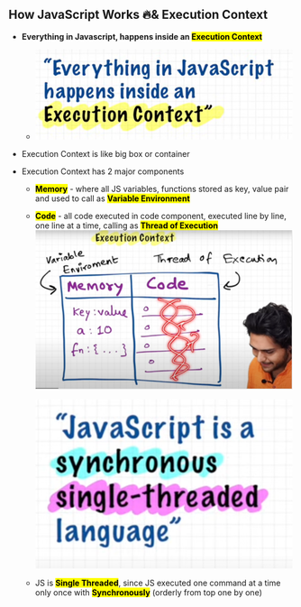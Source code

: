 ## How JavaScript Works 🔥& Execution Context

- **Everything in Javascript, happens inside an <mark>Execution Context</mark>**
  - ![alt text](images/jxw0se23.hpx.png)
- Execution Context is like big box or container
- Execution Context has 2 major components

  - <mark>**Memory**</mark> - where all JS variables, functions stored as key, value pair and used to call as <mark>**Variable Environment**</mark>
  - <mark>**Code**</mark> - all code executed in code component, executed line by line, one line at a time, calling as <mark>**Thread of Execution**</mark>
    ![alt text](images/e12rx5o3.rha.png)

    ![alt text](images/sed4lh4y.glp.png)

  - JS is <mark>**Single Threaded**</mark>, since JS executed one command at a time only once with <mark>**Synchronously**</mark> (orderly from top one by one)
